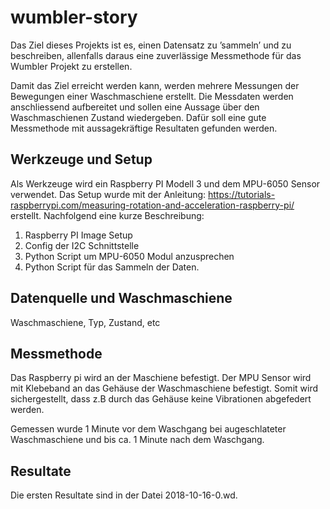 # wumbler-story
Das Ziel dieses Projekts ist es, einen Datensatz zu ’sammeln’ und zu beschreiben, allenfalls daraus eine zuverlässige Messmethode für das Wumbler Projekt zu erstellen. 

Damit das Ziel erreicht werden kann, werden mehrere Messungen der Bewegungen einer Waschmaschiene erstellt. Die Messdaten werden anschliessend aufbereitet und sollen eine Aussage über den 
Waschmaschienen Zustand wiedergeben. Dafür soll eine gute Messmethode mit aussagekräftige Resultaten gefunden werden.  


## Werkzeuge und Setup
Als Werkzeuge wird ein Raspberry PI Modell 3 und dem MPU-6050 Sensor verwendet.
Das Setup wurde mit der Anleitung: https://tutorials-raspberrypi.com/measuring-rotation-and-acceleration-raspberry-pi/ erstellt.
Nachfolgend eine kurze Beschreibung:

1. Raspberry PI Image Setup
2. Config der I2C Schnittstelle
3. Python Script um MPU-6050 Modul anzusprechen
4. Python Script für das Sammeln der Daten.

## Datenquelle und Waschmaschiene
Waschmaschiene, Typ, Zustand, etc

## Messmethode
Das Raspberry pi wird an der Maschiene befestigt. Der MPU Sensor wird mit Klebeband an das 
Gehäuse der Waschmaschiene befestigt. Somit wird sichergestellt, dass z.B durch das Gehäuse 
keine Vibrationen abgefedert werden. 

Gemessen wurde 1 Minute vor dem Waschgang bei augeschlateter Waschmaschiene und bis ca. 1 Minute
nach dem Waschgang.

## Resultate
Die ersten Resultate sind in der Datei 2018-10-16-0.wd.